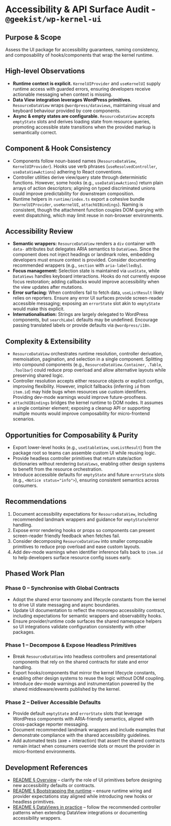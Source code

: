 # Accessibility & API Surface Audit - `@geekist/wp-kernel-ui`

## Purpose & Scope

Assess the UI package for accessibility guarantees, naming consistency, and composability of hooks/components that wrap the kernel runtime.

## High-level Observations

- **Runtime context is explicit.** `KernelUIProvider` and `useKernelUI` supply runtime access with guarded errors, ensuring developers receive actionable messaging when context is missing.
- **Data View integration leverages WordPress primitives.** `ResourceDataView` wraps `@wordpress/dataviews`, maintaining visual and keyboard behaviour provided by core components.
- **Async & empty states are configurable.** `ResourceDataView` accepts `emptyState` slots and derives loading state from resource queries, promoting accessible state transitions when the provided markup is semantically correct.

## Component & Hook Consistency

- Components follow noun-based names (`ResourceDataView`, `KernelUIProvider`). Hooks use verb phrases (`useResolvedController`, `useDataViewActions`) adhering to React conventions.
- Controller utilities derive view/query state through deterministic functions. However, some hooks (e.g., `useDataViewActions`) return plain arrays of action descriptors; aligning on typed discriminated unions could improve predictability for downstream composition.
- Runtime helpers in `runtime/index.ts` export a cohesive bundle (`KernelUIProvider`, `useKernelUI`, `attachUIBindings`). Naming is consistent, though the attachment function couples DOM querying with event dispatching, which may limit reuse in non-browser environments.

## Accessibility Review

- **Semantic wrappers:** `ResourceDataView` renders a `div` container with `data-` attributes but delegates ARIA semantics to `DataViews`. Since the component does not inject headings or landmark roles, embedding developers must ensure context is provided. Consider documenting recommended wrappers (e.g., `section` with `aria-labelledby`).
- **Focus management:** Selection state is maintained via `useState`, while `DataViews` handles keyboard interactions. Hooks do not currently expose focus restoration; adding callbacks would improve accessibility when the view updates after mutations.
- **Error surfacing:** When controllers fail to fetch data, `useListResult` likely relies on reporters. Ensure any error UI surfaces provide screen-reader accessible messaging; exposing an `errorState` slot akin to `emptyState` would make this explicit.
- **Internationalisation:** Strings are largely delegated to WordPress components, but `searchLabel` defaults may be undefined. Encourage passing translated labels or provide defaults via `@wordpress/i18n`.

## Complexity & Extensibility

- `ResourceDataView` orchestrates runtime resolution, controller derivation, memoisation, pagination, and selection in a single component. Splitting into compound components (e.g., `ResourceDataView.Container`, `.Table`, `.Toolbar`) could reduce prop overload and allow alternative layouts while preserving shared logic.
- Controller resolution accepts either resource objects or explicit configs, improving flexibility. However, implicit fallbacks (inferring `id` from `item.id`) may hide bugs when resources use custom identifiers. Providing dev-mode warnings would improve future-proofness.
- `attachUIBindings` bridges the kernel runtime to DOM nodes. It assumes a single container element; exposing a cleanup API or supporting multiple mounts would improve composability for micro-frontend scenarios.

## Opportunities for Composability & Purity

- Export lower-level hooks (e.g., `useStableView`, `useListResult`) from the package root so teams can assemble custom UI while reusing logic.
- Provide headless controller primitives that return state/action dictionaries without rendering `DataViews`, enabling other design systems to benefit from the resource orchestration.
- Introduce accessible defaults for `emptyState` and future `errorState` slots (e.g., `<Notice status="info">`), ensuring consistent semantics across consumers.

## Recommendations

1. Document accessibility expectations for `ResourceDataView`, including recommended landmark wrappers and guidance for `emptyState`/error handling.
2. Expose error rendering hooks or props so components can present screen-reader friendly feedback when fetches fail.
3. Consider decomposing `ResourceDataView` into smaller composable primitives to reduce prop overload and ease custom layouts.
4. Add dev-mode warnings when identifier inference falls back to `item.id` to help developers surface resource config issues early.

## Phased Work Plan

### Phase 0 – Synchronise with Global Contracts

- Adopt the shared error taxonomy and lifecycle constants from the kernel to drive UI state messaging and async boundaries.
- Update UI documentation to reflect the monorepo accessibility contract, including expectations for semantic wrappers and observability hooks.
- Ensure provider/runtime code surfaces the shared namespace helpers so UI integrations validate configuration consistently with other packages.

### Phase 1 – Decompose & Expose Headless Primitives

- Break `ResourceDataView` into headless controllers and presentational components that rely on the shared contracts for state and error handling.
- Export hooks/components that mirror the kernel lifecycle constants, enabling other design systems to reuse the logic without DOM coupling.
- Introduce dev-mode warnings and instrumentation powered by the shared middleware/events published by the kernel.

### Phase 2 – Deliver Accessible Defaults

- Provide default `emptyState` and `errorState` slots that leverage WordPress components with ARIA-friendly semantics, aligned with cross-package reporter messaging.
- Document recommended landmark wrappers and include examples that demonstrate compliance with the shared accessibility guidelines.
- Add automated tests (axe + interaction) that assert the shared contracts remain intact when consumers override slots or mount the provider in micro-frontend environments.

## Development References

- [README § Overview](README.md#overview) – clarify the role of UI primitives before designing new accessibility defaults or contracts.
- [README § Bootstrapping the runtime](README.md#bootstrapping-the-runtime) – ensure runtime wiring and provider expectations stay aligned while introducing new hooks or headless primitives.
- [README § DataViews in practice](README.md#dataviews-in-practice) – follow the recommended controller patterns when extending DataView integrations or documenting accessibility wrappers.
